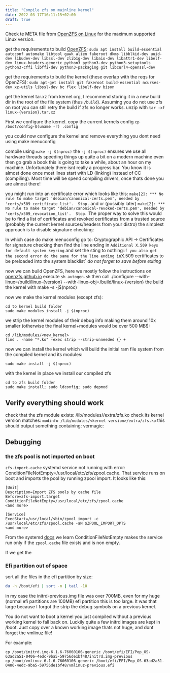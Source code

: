 ```yaml
---
title: "Compile zfs on mainline kernel"
date: 2022-03-17T16:11:15+02:00
draft: true
---
```


Check te META file from [OpenZFS on Linux](https://github.com/openzfs/zfs) for the maximum supported Linux version. 

get the requirements to build [OpenZFS](https://openzfs.github.io/openzfs-docs/Developer%20Resources/Building%20ZFS.html#installing-dependencies):
`sudo apt install build-essential autoconf automake libtool gawk alien fakeroot dkms libblkid-dev uuid-dev libudev-dev libssl-dev zlib1g-dev libaio-dev libattr1-dev libelf-dev linux-headers-generic python3 python3-dev python3-setuptools python3-cffi libffi-dev python3-packaging git libcurl4-openssl-dev`

get the requirements to build the kernel (these overlap with the reqs for OpenZFS):
`sudo apt-get install git fakeroot build-essential ncurses-dev xz-utils libssl-dev bc flex libelf-dev bison`

get the kernel tar.xz from kernel.org, 
I recommend storing it in a new build dir in the root of the file system (thus `/build`). Assuming you do not use zfs on root you can still retry the build if zfs no longer works.
unzip with `tar -xf linux-{version}.tar.xz`

First we configure the kernel.
copy the current kernels config
`cp /boot/config-$(uname -r) .config`

you could now configure the kernel and remove everything you dont need using
make menuconfig

compile using `make -j $(nproc)` 
the `-j $(nproc)` ensures we use all hardware threads speeding things up quite a bit on a modern machine even then go grab a book this is going to take a while, about an hour on my machine. Unfortunately there isnt really a progress bar. You know it is almost done once most lines start with LD (linking) instead of CC (compiling). Most time will be spend compiling drivers, once thats done you are almost there!

you might run into an certificate error which looks like this:
`make[2]: *** No rule to make target 'debian/canonical-certs.pem', needed by 'certs/x509_certificate_list'.  Stop.`
and or (possibly later)
`make[2]: *** No rule to make target 'debian/canonical-revoked-certs.pem', needed by 'certs/x509_revocation_list'.  Stop.`
The proper way to solve this would be to find a list of certificates and revoked certificates from a trusted source (probably the current kernel sources/headers from your distro) the simplest approach is to disable signature checking:

In which case do make menuconfig go to:
Cryptographic API -> Certificates for signature checking
then find the line ending in `Additional X.509 keys for default system keyring` and set the sting to nothing`
if you also get the second error do the same for the line ending in `X.509 certificates to be preloaded into the system blacklist`
_do not forget to save before exiting_


now we can build OpenZFS, here we mostly follow the instructions on [openzfs.github.io](https://openzfs.github.io/openzfs-docs/Developer%20Resources/Building%20ZFS.html#configure-and-build)
execute `sh autogen.sh`
then call ./configure --with-linux=/build/linux-{version} --with-linux-obj=/build/linux-{version}
the build the kernel with make -s -j$(nproc)

now we make the kernel modules (except zfs):
```
cd to kernel build folder
sudo make modules_install -j $(nproc) 
```

we strip the kernel modules of their debug info making them around 10x smaller (otherwise the final kernel+modules would be over 500 MB!):
```
cd /lib/modules/<new_kernel>
find . -name "*.ko" -exec strip --strip-unneeded {} +
```

now we can install the kernel which will build the initial ram file system from the compiled kernel and its modules:
```
sudo make install -j $(nproc)
```

with the kernel in place we install our compiled zfs
```
cd to zfs build folder
sudo make install; sudo ldconfig; sudo depmod
```

## Verify everything should work
check that the zfs module exists: /lib/modules/<kernel version>/extra/zfs.ko
check its kernel version matches: `modinfo /lib/modules/<kernel version>/extra/zfs.ko`
this should output something containing: vermagic: <kernel version>

## Debugging
### the zfs pool is not imported on boot
`zfs-import-cache` systemd service not running with error: ConditionFileNotEmpty=/usr/local/etc/zfs/zpool.cache. That service runs on boot and imports the pool by running zpool import. It looks like this:

```
[Unit]
Description=Import ZFS pools by cache file
Before=zfs-import.target
ConditionFileNotEmpty=/usr/local/etc/zfs/zpool.cache
<and more>

[Service]
ExecStart=/usr/local/sbin/zpool import -c /usr/local/etc/zfs/zpool.cache -aN $ZPOOL_IMPORT_OPTS
<and more>
```

From the systemd [docs](https://www.freedesktop.org/software/systemd/man/systemd.unit.html) we learn ConditionFileNotEmpty makes the service run only if the `zpool.cache` file exists and is non empty. 

If we get the 

### Efi partition out of space
sort all the files in the efi partition by size:
```bash
du -h /boot/efi | sort -n | tail -10
```
in my case the initrd-previous.img file was over 700MB, even for my huge (normal efi partitions are 100MB) efi partition this is too large. It was that large because I forgot the strip the debug symbols on a previous kernel.

You do not want to boot a kernel you just compiled without a previous working kernel to fall back on. Luckily quite a few initrd images are kept in /boot. Just copy over a known working image thats not huge, and dont forget the vmlinuz file!

For example:
```
cp /boot/initrd.img-6.1.6-76060106-generic /boot/efi/EFI/Pop_OS-63ad2a51-0406-4edc-9ba5-59756de1bf48/initrd.img-previous
cp /boot/vmlinuz-6.1.6-76060106-generic /boot/efi/EFI/Pop_OS-63ad2a51-0406-4edc-9ba5-59756de1bf48/vmlinuz-previous.efi
```
